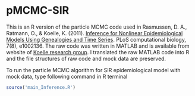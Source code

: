 # pMCMC-SIR

This is an R version of the particle MCMC code used in Rasmussen, D. A., Ratmann, O., & Koelle, K. (2011). [Inference for Nonlinear Epidemiological Models Using Genealogies and Time Series](http://journals.plos.org/ploscompbiol/article?id=10.1371/journal.pcbi.1002136). PLoS computational biology, 7(8), e1002136. The raw code was written in MATLAB and is available from website of [Koelle research group](www.biology.duke.edu/koellelab). I translated the raw MATLAB code into R and the file structures of raw code and mock data are preserved.

To run the particle MCMC algorithm for SIR epidemiological model with mock data, type following command in R terminal

```r
source('main_Inference.R')
```


